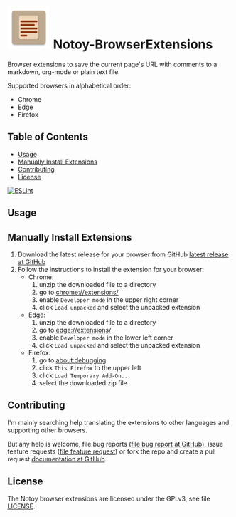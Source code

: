 # ![](./images/icon_96.png) Notoy-BrowserExtensions <!-- omit in toc -->

Browser extensions to save the current page's URL with comments to a markdown, org-mode or plain text file.

Supported browsers in alphabetical order:

- Chrome
- Edge
- Firefox

## Table of Contents <!-- omit in toc -->

- [Usage](#usage)
- [Manually Install Extensions](#manually-install-extensions)
- [Contributing](#contributing)
- [License](#license)

[![ESLint](https://github.com/Release-Candidate/Notoy-BrowserExtensions/actions/workflows/eslint.yml/badge.svg)](https://github.com/Release-Candidate/Notoy-BrowserExtensions/actions/workflows/eslint.yml)

## Usage


## Manually Install Extensions

1. Download the latest release for your browser from GitHub [latest release at GitHub](https://github.com/Release-Candidate/Notoy-BrowserExtensions/releases/latest)
2. Follow the instructions to install the extension for your browser:
    - Chrome:
        1. unzip the downloaded file to a directory
        2. go to [chrome://extensions/](chrome://extensions/)
        3. enable `Developer mode` in the upper right corner
        4. click `Load unpacked` and select the unpacked extension
    - Edge:
        1. unzip the downloaded file to a directory
        2. go to [edge://extensions/](edge://extensions/)
        3. enable `Developer mode` in the lower left corner
        4. click `Load unpacked` and select the unpacked extension
    - Firefox:
        1. go to [about:debugging](about:debugging)
        2. click `This Firefox` to the upper left
        3. click `Load Temporary Add-On...`
        4. select the downloaded zip file

## Contributing

I'm mainly searching help translating the extensions to other languages and
supporting other browsers.

But any help is welcome, file bug reports ([file bug report at GitHub](https://github.com/Release-Candidate/Notoy-BrowserExtensions/issues/new?assignees=&labels=&template=bug_report.md&title=)), issue feature requests ([file feature request](https://github.com/Release-Candidate/Notoy-BrowserExtensions/issues/new?assignees=&labels=&template=feature_request.md&title=)) or fork the repo and create a pull request [documentation at GitHub](https://docs.github.com/en/github/collaborating-with-pull-requests/proposing-changes-to-your-work-with-pull-requests/creating-a-pull-request-from-a-fork).

## License

The Notoy browser extensions are licensed under the GPLv3, see file [LICENSE](LICENSE).
